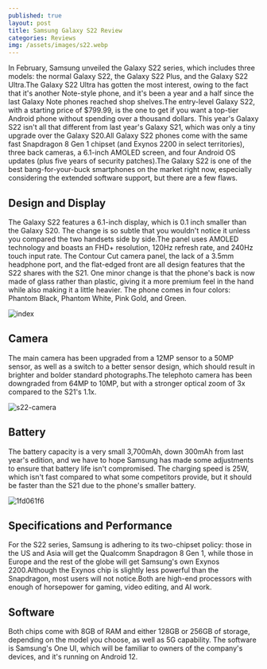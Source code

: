 ```yaml
---
published: true
layout: post
title: Samsung Galaxy S22 Review
categories: Reviews
img: /assets/images/s22.webp
---
```


In February, Samsung unveiled the Galaxy S22 series, which includes three models: the normal Galaxy S22, the Galaxy S22 Plus, and the Galaxy S22 Ultra.The Galaxy S22 Ultra has gotten the most interest, owing to the fact that it's another Note-style phone, and it's been a year and a half since the last Galaxy Note phones reached shop shelves.The entry-level Galaxy S22, with a starting price of $799.99, is the one to get if you want a top-tier Android phone without spending over a thousand dollars. 
This year's Galaxy S22 isn't all that different from last year's Galaxy S21, which was only a tiny upgrade over the Galaxy S20.All Galaxy S22 phones come with the same fast Snapdragon 8 Gen 1 chipset (and Exynos 2200 in select territories), three back cameras, a 6.1-inch AMOLED screen, and four Android OS updates (plus five years of security patches).The Galaxy S22 is one of the best bang-for-your-buck smartphones on the market right now, especially considering the extended software support, but there are a few flaws. 

## Design and Display

The Galaxy S22 features a 6.1-inch display, which is 0.1 inch smaller than the Galaxy S20. The change is so subtle that you wouldn't notice it unless you compared the two handsets side by side.The panel uses AMOLED technology and boasts an FHD+ resolution, 120Hz refresh rate, and 240Hz touch input rate. 
The Contour Cut camera panel, the lack of a 3.5mm headphone port, and the flat-edged front are all design features that the S22 shares with the S21.
One minor change is that the phone's back is now made of glass rather than plastic, giving it a more premium feel in the hand while also making it a little heavier. The phone comes in four colors: Phantom Black, Phantom White, Pink Gold, and Green.

![index](https://user-images.githubusercontent.com/93347720/158421947-d50a3e33-881a-4893-880e-b36f5010c20c.png)

## Camera 
The main camera has been upgraded from a 12MP sensor to a 50MP sensor, as well as a switch to a better sensor design, which should result in brighter and bolder standard photographs.The telephoto camera has been downgraded from 64MP to 10MP, but with a stronger optical zoom of 3x compared to the S21's 1.1x. 

![s22-camera](https://user-images.githubusercontent.com/93347720/158422254-acc2bf6c-edae-4e3f-95b9-965e69f4be2f.jpg)

## Battery
The battery capacity is a very small 3,700mAh, down 300mAh from last year's edition, and we have to hope Samsung has made some adjustments to ensure that battery life isn't compromised. The charging speed is 25W, which isn't fast compared to what some competitors provide, but it should be faster than the S21 due to the phone's smaller battery. 

![1fd061f6](https://user-images.githubusercontent.com/93347720/158422742-4fcda1d1-d187-4d65-950a-d94aa4704d9a.jpg)

## Specifications and Performance
For the S22 series, Samsung is adhering to its two-chipset policy: those in the US and Asia will get the Qualcomm Snapdragon 8 Gen 1, while those in Europe and the rest of the globe will get Samsung's own Exynos 2200.Although the Exynos chip is slightly less powerful than the Snapdragon, most users will not notice.Both are high-end processors with enough of horsepower for gaming, video editing, and AI work. 

## Software
Both chips come with 8GB of RAM and either 128GB or 256GB of storage, depending on the model you choose, as well as 5G capability. The software is Samsung's One UI, which will be familiar to owners of the company's devices, and it's running on Android 12.
